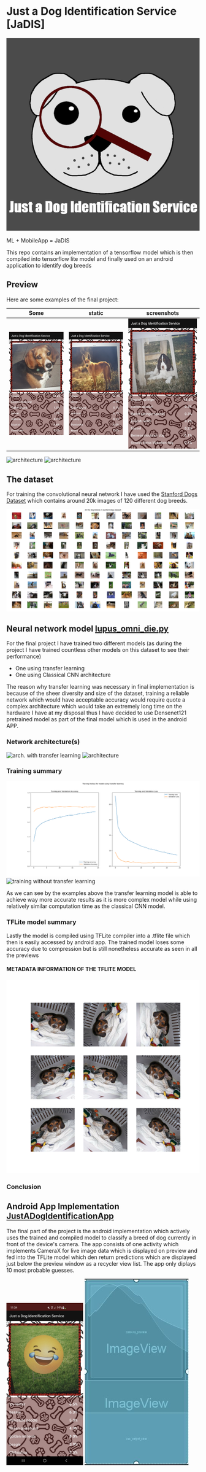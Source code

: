 # Just a Dog Identification Service [JaDIS]
![app logo](https://github.com/Potentiak/JustADogIdentificationService/blob/main/figures/logo_with_title.png)

ML + MobileApp = JaDIS



This repo contains an implementation of a tensorflow model which is then compiled into tensorflow lite model and finally used on an android application to identify dog breeds

## Preview
Here are some examples of the final project:

| Some                                                                                                                         | static                                                                                                                       | screenshots                                                                                                                  |
|------------------------------------------------------------------------------------------------------------------------------|------------------------------------------------------------------------------------------------------------------------------|------------------------------------------------------------------------------------------------------------------------------|
| ![static screenshot1](https://github.com/Potentiak/JustADogIdentificationService/blob/main/figures/app_example_static_1.jpg) | ![static screenshot2](https://github.com/Potentiak/JustADogIdentificationService/blob/main/figures/app_example_static_2.jpg) | ![static screenshot3](https://github.com/Potentiak/JustADogIdentificationService/blob/main/figures/app_example_static_3.jpg) |

![architecture](https://github.com/Potentiak/JustADogIdentificationService/blob/main/figures/TODO.png)
![architecture](https://github.com/Potentiak/JustADogIdentificationService/blob/main/figures/TODO.png)

## The dataset
For training the convolutional neural network I have used the [Stanford Dogs Dataset](http://vision.stanford.edu/aditya86/ImageNetDogs/) which contains around 20k images of 120 different dog breeds.

![all the breed on single image](https://github.com/Potentiak/JustADogIdentificationService/blob/main/figures/all_the_breeds.png)

## Neural network model                 [lupus_omni_die.py]()

For the final project I have trained two different models (as during the project I have trained countless other models on this dataset to see their performance)

- One using transfer learning
- One using Classical CNN architecture

The reason why transfer learning was necessary in final implementation is because of the sheer diversity and size of the dataset, training a reliable network which would have acceptable accuracy would require quote a complex architecture which would take an extremely long time on the hardware I have at my disposal thus I have decided to use Densenet121 pretrained model as part of the final model which is used in the android APP.

### Network architecture(s)

![arch. with transfer learning](https://github.com/Potentiak/JustADogIdentificationService/blob/main/figures/TODO)
![architecture](https://github.com/Potentiak/JustADogIdentificationService/blob/main/figures/TODO.png)

### Training summary
![training with transfer learning](https://github.com/Potentiak/JustADogIdentificationService/blob/main/figures/w_transfer_learning.png)
![training without transfer learning](https://github.com/Potentiak/JustADogIdentificationService/blob/main/figures/TODO.png)

As we can see by the examples above the transfer learning model is able to achieve way more accurate results as it is more complex model while using relatively similar computation time as the classical CNN model.

### TFLite model summary

Lastly the model is compiled using TFLite compiler into a .tflite file which then is easily accessed by android app. The trained model loses some accuracy due to compression but is still nonetheless accurate as seen in all the previews

#### METADATA INFORMATION OF THE TFLITE MODEL
![TFLite metadata](https://github.com/Potentiak/JustADogIdentificationService/blob/main/figures/augmentation_example.png)

### Conclusion



## Android App Implementation           [JustADogIdentificationApp](https://github.com/Potentiak/JustADogIdentificationService/tree/main/JustADogIdentificationApp)
The final part of the project is the android implementation which actively uses the trained and compiled model to classify a breed of dog currently in front of the device's camera.
The app consists of one activity which implements CameraX for live image data which is displayed on preview and fed into the TFLite model which den return predictions which are displayed just below the preview window as a recycler view list.
The app only diplays 10 most probable guesses.

<p float="center">
  <img src="https://github.com/Potentiak/JustADogIdentificationService/blob/main/figures/app_layout_live.jpg" width="200" />
  <img src="https://github.com/Potentiak/JustADogIdentificationService/blob/main/figures/app_layout_design.jpg" /> 
</p>

